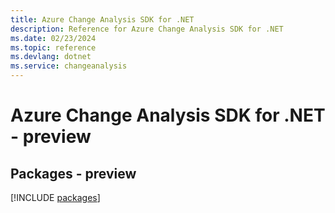 ```yaml
---
title: Azure Change Analysis SDK for .NET
description: Reference for Azure Change Analysis SDK for .NET
ms.date: 02/23/2024
ms.topic: reference
ms.devlang: dotnet
ms.service: changeanalysis
---
```

# Azure Change Analysis SDK for .NET - preview
## Packages - preview
[!INCLUDE [packages](change-analysis-index.md)]